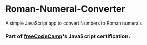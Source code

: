 # Roman-Numeral-Converter
A simple JavaScript app to convert Numbers to Roman numerals
### Part of [freeCodeCamp](https://www.freeCodeCamp.org)'s JavaScript certification.
